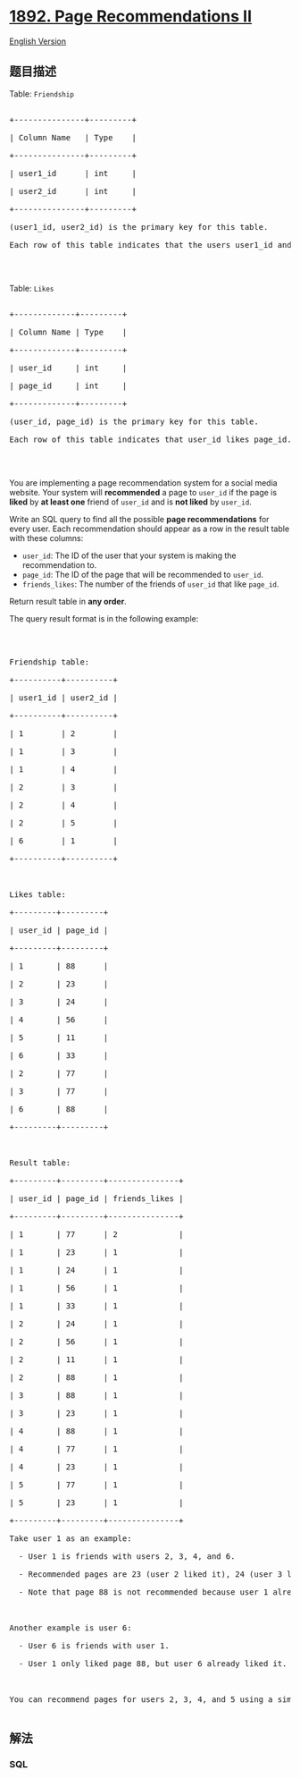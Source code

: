 # [1892. Page Recommendations II](https://leetcode-cn.com/problems/page-recommendations-ii)

[English Version](/solution/1800-1899/1892.Page%20Recommendations%20II/README_EN.md)

## 题目描述

<!-- 这里写题目描述 -->

<p>Table: <code>Friendship</code></p>

<pre>

+---------------+---------+

| Column Name   | Type    |

+---------------+---------+

| user1_id      | int     |

| user2_id      | int     |

+---------------+---------+

(user1_id, user2_id) is the primary key for this table.

Each row of this table indicates that the users user1_id and user2_id are friends.

</pre>

<p>&nbsp;</p>

<p>Table: <code>Likes</code></p>

<pre>

+-------------+---------+

| Column Name | Type    |

+-------------+---------+

| user_id     | int     |

| page_id     | int     |

+-------------+---------+

(user_id, page_id) is the primary key for this table.

Each row of this table indicates that user_id likes page_id.

</pre>

<p>&nbsp;</p>

<p>You are implementing a page recommendation system for a social media website. Your system will <strong>recommended</strong> a page to <code>user_id</code> if the page is <strong>liked</strong> by <strong>at least one</strong> friend of <code>user_id</code> and is <strong>not liked</strong> by <code>user_id</code>.</p>

<p>Write an SQL query to find all the possible <strong>page recommendations</strong> for every user. Each recommendation should appear as a row in the result table with these columns:</p>

<ul>
	<li><code>user_id</code>: The ID of the user that your system is making the recommendation to.</li>
	<li><code>page_id</code>: The ID of the page that will be recommended to <code>user_id</code>.</li>
	<li><code>friends_likes</code>: The number of the friends of <code>user_id</code> that like <code>page_id</code>.</li>
</ul>

<p>Return result table in <strong>any order</strong>.</p>

<p>The query result format is in the following example:</p>

<p>&nbsp;</p>

<pre>

Friendship table:

+----------+----------+

| user1_id | user2_id |

+----------+----------+

| 1        | 2        |

| 1        | 3        |

| 1        | 4        |

| 2        | 3        |

| 2        | 4        |

| 2        | 5        |

| 6        | 1        |

+----------+----------+

 

Likes table:

+---------+---------+

| user_id | page_id |

+---------+---------+

| 1       | 88      |

| 2       | 23      |

| 3       | 24      |

| 4       | 56      |

| 5       | 11      |

| 6       | 33      |

| 2       | 77      |

| 3       | 77      |

| 6       | 88      |

+---------+---------+



Result table:

+---------+---------+---------------+

| user_id | page_id | friends_likes |

+---------+---------+---------------+

| 1       | 77      | 2             |

| 1       | 23      | 1             |

| 1       | 24      | 1             |

| 1       | 56      | 1             |

| 1       | 33      | 1             |

| 2       | 24      | 1             |

| 2       | 56      | 1             |

| 2       | 11      | 1             |

| 2       | 88      | 1             |

| 3       | 88      | 1             |

| 3       | 23      | 1             |

| 4       | 88      | 1             |

| 4       | 77      | 1             |

| 4       | 23      | 1             |

| 5       | 77      | 1             |

| 5       | 23      | 1             |

+---------+---------+---------------+

Take user 1 as an example:

  - User 1 is friends with users 2, 3, 4, and 6.

  - Recommended pages are 23 (user 2 liked it), 24 (user 3 liked it), 56 (user 3 liked it), 33 (user 6 liked it), and 77 (user 2 and user 3 liked it).

  - Note that page 88 is not recommended because user 1 already liked it.



Another example is user 6:

  - User 6 is friends with user 1.

  - User 1 only liked page 88, but user 6 already liked it. Hence, user 6 has no recommendations.



You can recommend pages for users 2, 3, 4, and 5 using a similar process.

</pre>

## 解法

<!-- 这里可写通用的实现逻辑 -->

<!-- tabs:start -->

### **SQL**

<!-- 这里可写当前语言的特殊实现逻辑 -->

```sql

```

<!-- tabs:end -->
